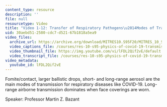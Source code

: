 ```yaml
---
content_type: resource
description: ''
file: null
resourcetype: Video
title: "Video 1-12: Transfer of Respiratory Pathogens\u2014Modes of Transmission"
uid: 30aebd51-2580-cdc7-d521-67b1818a5ea9
video_files:
  archive_url: https://archive.org/download/MITRES10.S95F20/MITRES_10_S95F20_0112_300k.mp4
  video_captions_file: /courses/res-10-s95-physics-of-covid-19-transmission-fall-2020/c0326769f73b51248c5d650f917b2ea6_lFDL2Qif2vE.vtt
  video_thumbnail_file: https://img.youtube.com/vi/lFDL2Qif2vE/default.jpg
  video_transcript_file: /courses/res-10-s95-physics-of-covid-19-transmission-fall-2020/f5bf8f7c68acae533ac9d3ca93154db3_lFDL2Qif2vE.pdf
video_metadata:
  youtube_id: lFDL2Qif2vE
---
```


Fomite/contact, larger ballistic drops, short- and long-range aerosol are the main modes of transmission for respiratory diseases like COVID-19. Long-range airborne transmission dominates when face coverings are worn.

Speaker: Professor Martin Z. Bazant